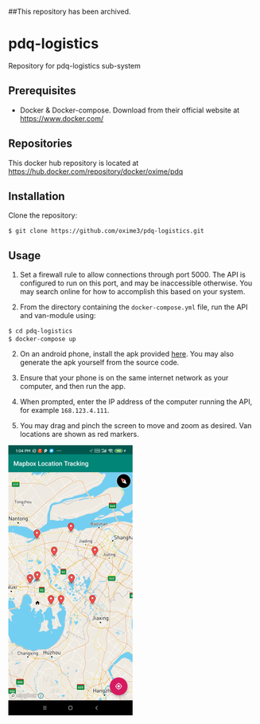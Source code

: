 ##This repository has been archived.

# pdq-logistics
Repository for pdq-logistics sub-system 

## Prerequisites
- Docker & Docker-compose. Download from their official website at https://www.docker.com/

## Repositories
This docker hub repository is located at https://hub.docker.com/repository/docker/oxime/pdq

## Installation
Clone the repository:
```
$ git clone https://github.com/oxime3/pdq-logistics.git
```
## Usage
1. Set a firewall rule to allow connections through port 5000. The API is configured to run on this port, and may be inaccessible otherwise. You may search online for how to accomplish this based on your system. 

2. From the directory containing the `docker-compose.yml` file, run the API and van-module using:
```
$ cd pdq-logistics
$ docker-compose up
```

2. On an android phone, install the apk provided [here](android-apk/pdq-logistics.apk). You may also generate the apk yourself from the source code.

3. Ensure that your phone is on the same internet network as your computer, and then run the app.

4. When prompted, enter the IP address of the computer running the API, for example `168.123.4.111`.

5. You may drag and pinch the screen to move and zoom as desired. Van locations are shown as red markers.

![app_image](images/van_placements.png)
